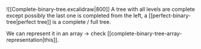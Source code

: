 ![[Complete-binary-tree.excalidraw|800]]
A tree with all levels are complete except possibly the last one is completed from the left, a [[perfect-binary-tree|perfect tree]] is a complete / full tree.

We can represent it in an array -> check [[complete-binary-tree-array-representation|this]].